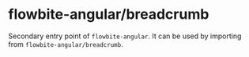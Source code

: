 # flowbite-angular/breadcrumb

Secondary entry point of `flowbite-angular`. It can be used by importing from `flowbite-angular/breadcrumb`.
